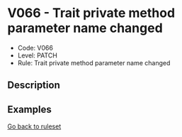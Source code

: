 # V066 - Trait private method parameter name changed

* Code: V066
* Level: PATCH
* Rule: Trait private method parameter name changed

## Description

## Examples

[Go back to ruleset](../README.md)